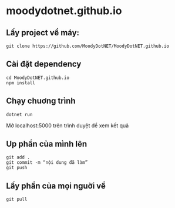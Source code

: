 # moodydotnet.github.io

## Lấy project về máy:
```
git clone https://github.com/MoodyDotNET/MoodyDotNET.github.io
```
## Cài đặt dependency
```
cd MoodyDotNET.github.io
npm install
```
## Chạy chuơng trình
```
dotnet run
```
Mở localhost:5000 trên trình duyệt để xem kết quả
## Up phần của mình lên
```
git add .
git commit -m “nội dung đã làm”
git push
```
## Lấy phần của mọi nguời về
```
git pull
```
